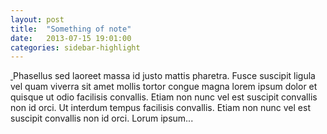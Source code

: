```yaml
---
layout: post
title:  "Something of note"
date:   2013-07-15 19:01:00
categories: sidebar-highlight
---
```


<a class="image image-left" href='{{ page.url }}'>
    <img alt="" src="{{ site.baseurl }}/images/pic06c.jpg">
</a>
Phasellus sed laoreet massa id justo mattis pharetra. Fusce suscipit ligula vel quam viverra sit amet mollis tortor congue magna lorem ipsum dolor et quisque ut odio facilisis convallis. Etiam non nunc vel est suscipit convallis non id orci. Ut interdum tempus facilisis convallis. Etiam non nunc vel est suscipit convallis non id orci.
<!--more-->
Lorum ipsum...

